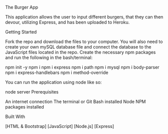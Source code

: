 The Burger App

This application allows the user to input different burgers, that they can then devour, utilizing Express, and has been uploaded to Heroku.

Getting Started

Fork the repo and download the files to your computer. You will also need to create your own mySQL database file and connect the database to the JavaScript files located in the repo. Create the necessary npm packages and run the following in the bash/terminal:

  npm init -y
  npm i
  npm i express
  npm i path
  npm i mysql
  npm i body-parser
  npm i express-handlebars
  npm i method-override

You can run the application using node like so:

  node server
  Prerequisites

  An internet connection
  The terminal or Git Bash installed
  Node NPM packages installed

Built With

  [HTML & Bootstrap]
  [JavaScript]
  [Node.js]
  [Express]

